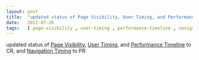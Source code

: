 ```yaml
---
layout: post
title:  "updated status of Page Visibility, User Timing, and Performance Timeline to CR, and Navigation Timing to PR"
date:   2012-07-26
tags:   [ page-visibility , user-timing , performance-timeline , navigation-timing ]
---
```


updated status of [Page Visibility](/spec/page-visibility), [User Timing](/spec/user-timing), and [Performance Timeline](/spec/performance-timeline) to CR, and [Navigation Timing](/spec/navigation-timing) to PR

